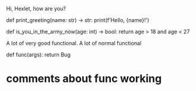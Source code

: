 Hi, Hexlet, how are you?


def print_greeting(name: str) -> str:
	print(f'Hello, {name}!')


def is_you_in_the_army_now(age: int) -> bool:
	return  age  > 18 and age < 27


A lot of very good functional.
A lot of normal functional


def func(args):
	return Bug
	
# comments about func working
